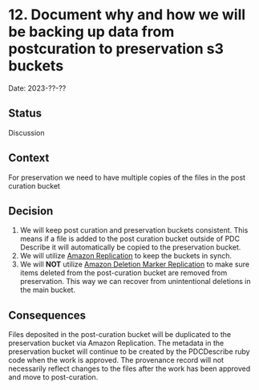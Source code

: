 # 12. Document why and how we will be backing up data from postcuration to preservation s3 buckets

Date: 2023-??-??

## Status

Discussion

## Context

For preservation we need to have multiple copies of the files in the post curation bucket

## Decision

1. We will keep post curation and preservation buckets consistent.  This means if a file is added to the post curation bucket outside of PDC Describe it will automatically be copied to the preservation bucket.
2. We will utilize [Amazon Replication](https://docs.aws.amazon.com/AmazonS3/latest/userguide/replication.html) to keep the buckets in synch.
3. We will **NOT** utilize [Amazon Deletion Marker Replication](https://docs.aws.amazon.com/AmazonS3/latest/userguide/delete-marker-replication.html) to make sure items deleted from the post-curation bucket are removed from preservation.  This way we can recover from unintentional deletions in the main bucket.

## Consequences

Files deposited in the post-curation bucket will be duplicated to the preservation bucket via Amazon Replication.  The metadata in the preservation bucket will continue to be created by the PDCDescribe ruby code when the work is approved.  The provenance record will not necessarily reflect changes to the files after the work has been approved and move to post-curation.
